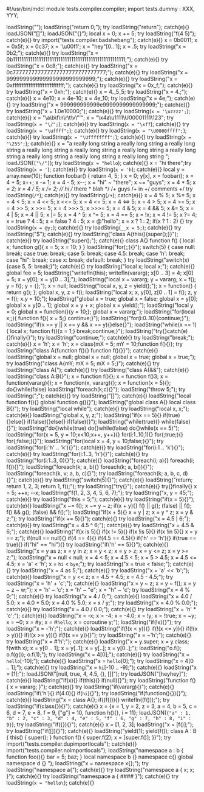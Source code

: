 #!/usr/bin/mdcl
module tests.compiler.compiler;
import tests.dummy : XXX, YYY;

loadString("");
loadString("return 0;");
try loadString("return"); catch(e){}
loadJSON("[]");
loadJSON("{}");
local x = 0;
x += 5;
try loadString("f(4 5)"); catch(e){}
try import("tests.compiler.badshebang"); catch(e){}
x = 0b0011;
x = 0x5f;
x = 0c37;
x = '\u00f1';
x = "hey"[0.. 1];
x = .5;
try loadString("x = 0b2;"); catch(e){}
try loadString("x = 0b1111111111111111111111111111111111111111111111111111;"); catch(e){}
try loadString("x = 0c8;"); catch(e){}
try loadString("x = 0c777777777777777777777777777777;"); catch(e){}
try loadString("x = 999999999999999999999999999;"); catch(e){}
try loadString("x = 0xfffffffffffffffffffffffffffff;"); catch(e){}
try loadString("x = 0x_f;"); catch(e){}
try loadString("x = 0xh;"); catch(e){}
x = 4._5_5;
try loadString("x = 4.;"); catch(e){}
x = 4e10;
x = 4e-10;
x = 4e_10;
try loadString("x = 4e;"); catch(e){}
try loadString("x = 999999999999e9999999999999999;"); catch(e){}
try loadString("x = 1.0e10000;"); catch(e){}
try loadString(`x = '\uzzzz';`); catch(e){}
x = "\a\b\f\n\r\t\v\\\"\'";
x = "\x4a\u1111\U00001111\123";
try loadString(`x = "\/";`); catch(e){}
try loadString(`x = "\xff`); catch(e){}
try loadString(`x = "\uffff";`); catch(e){}
try loadString(`x = "\U0000ffff";`); catch(e){}
try loadString(`x = "\Uffffffff";`); catch(e){}
try loadString(`x = "\255";`); catch(e){}
x = "a really long string a really long string a really long string a really long string a really long string a really long string a really long string a really long string a really long string a really long string ";
loadJSON(`["\/"]`);
try loadString(`x = "hello`); catch(e){}
x = "hi
there";try loadString(`x = '`); catch(e){}
try loadString(`x = 'h`); catch(e){}
local y = array.new(10);
function foobar() { return 4, 5; }
x = 0;
y[x], x = foobar();
x = 4 + 5;
x++;
x -= 1;
x = 4 - 5;
x--;
x = "hi" ~ "there";
x ~= "guys";
x = 4 * 5;
x *= 2;
x = 4 / 5;
x /= 2;
// hi
/* there * blah
 */
/+ guys /+ in +/
comments +/
try loadString(`/*`); catch(e){}
try loadString(`/+`); catch(e){}
x = 4 % 5;
x %= 5;
x = 4 < 5;
x = 4 << 5;
x <<= 5;
x = 4 <= 5;
x = 4 <=> 5;
x = 4 > 5;
x = 4 >= 5;
x = 4 >> 5;
x >>= 5;
x = 4 >>> 5;
x >>>= 5;
x = 4 & 5;
x = 4 && 5;
x &= 5;
x = 4 | 5;
x = 4 || 5;
x |= 5;
x = 4 ^ 5;
x ^= 5;
x = 4 == 5;
x = !x;
x = 4 != 5;
x ?= 4;
x = true ? 4 : 5;
x = false ? 4 : 5;
x = @"hello";
x = x ? 1 : 2;
if(x ? 1 : 2) {}
try loadString(`x = @y;`); catch(e){}
try loadString(`__x = 5;`); catch(e){}
try loadString("$"); catch(e){}
try loadString("class A{this(){super();}}"); catch(e){}
try loadString("super();"); catch(e){}
class A{}
function f() { local x; function g(){ x = 5; x = 10; } }
loadString("for(;;){}");
switch(5)
{
	case null: break;
	case true: break;
	case 5: break;
	case 4.5: break;
	case 'h': break;
	case "hi": break;
	case x: break;
	default: break;
}
try loadString("switch(x){case 5, 5: break;}"); catch(e){}
try loadString("local x; local x;"); catch(e){}
global fee = 5;
loadString("writefln(this); writefln(vararg); x[0 .. 3] = 4; x[0] = 5; x = y[0]; x = y[0 .. 3];");
loadString("local x = vararg; y = vararg; x = f(); y = f(); y = {};");
x = null;
loadString("local x, y, z = yield();");
x = function() { return g(); };
global x, y, z = f();
loadString("local x; x, y[0], z[0 .. 1] = f(); z, y = f(); x.y = 10;");
loadString("global x = true; global x = false; global x = y[0]; global x = y[0 .. 1]; global x = y + x; global x = yield();");
loadString("local y = 0; global x = function(){y = 10;}; global x = vararg;");
loadString("for(local x;;){ function f(){ x = 5;} continue;}");
loadString("for(i:0..10){continue;}");
loadString("if(x == y || x == y && x == y){}else{}");
loadString("while(x == 1){ local x; function f(){x = 1;} break;continue;}");
loadString("try{}catch(e){}finally{}");
try loadString("continue;"); catch(e){}
try loadString("break;"); catch(e){}
x = 'h'; x = 'h';
x = class{mX = 5; mY = 10;function f(){}};
try loadString("class A{function f(){} function f(){}}"); catch(e){}
loadString("global x = null; global x = null; global x = true; global x = true;");
try loadString("class A{mY; mX = 5; mX = 5;}"); catch(e){}
try loadString("class A{"); catch(e){}
try loadString("class A{&&"); catch(e){}
loadString("class A:B{}");
x = function f(){};
x = function f()3;
x = function(vararg){};
x = function(x, vararg){};
x = function(x = 5){};
do{}while(false)
loadString("foreach(k;c){}");
loadString("throw 5;");
try loadString(";"); catch(e){}
try loadString("[]"); catch(e){}
loadString("local function f(){} global function g(){}");
loadString("global class A{} local class B{}");
try loadString("local while"); catch(e){}
try loadString("local x, x;"); catch(e){}
loadString("global x, y, z;");
loadString("if(x == 5){} if(true){}else{} if(false){}else{} if(false){}");
loadString("while(true){} while(false){}");
loadString("do{}while(true) do{}while(false) do{}while(x == 5)");
loadString("for(x = 5, y = 10;x<10;x++, y++){} for(i:1..10,1){} for(;true;){} for(;false;){}");
loadString("for(local x = 4, y = 10;false;){}");
try loadString("for(i:'h' .. 'k'){}"); catch(e){}
try loadString("for(i:1 .. 'k'){}"); catch(e){}
try loadString("for(i:1..3, 'h'){}"); catch(e){}
try loadString("for(i:1..3, 0){}"); catch(e){}
loadString("foreach(i; a){} foreach(i; f()){}");
loadString("foreach(k; a, b){} foreach(k; a, b()){}");
loadString("foreach(k, v; a, b, c){}");
try loadString("foreach(k; a, b, c, d){}"); catch(e){}
try loadString("switch(5){}"); catch(e){}
loadString("return; return 1, 2, 3; return 1, f();");
try loadString("try{}"); catch(e){}
try{}finally{}
x = 5;
++x;
--x;
loadString("f(1, 2, 3, 4, 5, 6, 7);");
try loadString("x, y = 45;"); catch(e){}
try loadString("this = 5;"); catch(e){}
try loadString("if(x = 5){}"); catch(e){}
loadString("x ~= f(); x ~= y ~ z; if(x + y){} f() || g(); (false) || f(); f() && g(); (false) && f();");
loadString("if(x + 5){} x = y | z; x = y ^ z; x = y & z;");
try loadString("if(x += 5){}"); catch(e){}
try loadString("x = 4.5 | 6;"); catch(e){}
try loadString("x = 4.5 ^ 6;"); catch(e){}
try loadString("x = 4.5 & 6;"); catch(e){}
loadString("if(x is 5){} if(x != 5){} if(x !is 5){} if(x !in 5){} x = y == z;");
if(null == null){} if(4 == 4){} if(4.5 == 4.5){} if('h' == 'h'){} if(true == true){} if("hi" == "hi"){}
try loadString("if('h' == 5){}"); catch(e){}
loadString("x = y as z; x = y in z; x = y < z; x = y > z; x = y <= z; x = y >= z;");
loadString("x = null < null; x = 4 < 5; x = 4.5 < 5; x = 5 > 4.5; x = 4.5 <= 4.5; x = 'a' < 'h'; x = `hi` < `bye`;");
try loadString("x = true < false;"); catch(e){}
try loadString("x = 4 as 5;"); catch(e){}
try loadString("x = 'a' << 'b';"); catch(e){}
loadString("x = y << z; x = 4.5 + 4.5; x = 4.5 - 4.5;");
try loadString("x = 'h' + 'c';"); catch(e){}
loadString("x = y ~ z; x = y ~ f(); x = y ~ z ~ w;");
x = 'h' ~ 'c'; x = 'h' ~ "e"; x = "h" ~ 'c';
try loadString("x = 4 % 0;"); catch(e){}
try loadString("x = 4 / 0;"); catch(e){}
loadString("x = 4.0 / 5.0; x = 4.0 * 5.0; x = 4.0 % 5.0; x = x / y;");
try loadString("x = 4.0 % 0.0;"); catch(e){}
try loadString("x = 4.0 / 0.0;"); catch(e){}
try loadString("x = 'h' * 'c';"); catch(e){}
loadString("x = -x; x = -4; x = -4.0; x = !y; x = !true; x = ~y; x = ~0; x = #y; x = #`hello`; x = coroutine y;");
loadString("if(!x){}");
try loadString("x = -'h';"); catch(e){}
loadString("if(!(x < y)){} if(!(x <= y)){} if(!(x > y)){} if(!(x >= y)){} if(!(x == y)){}");
try loadString("x = ~'h';"); catch(e){}
try loadString("x = #'h';"); catch(e){}
loadString("x = y.super; x = y.class; f(with x); x = y[0 .. 1]; x = y[..1]; x = y[..]; x = y[0..];");
loadString("o.f(); o.f(g()); o.f(1);");
try loadString("x = 4[0];"); catch(e){}
try loadString("x = `hello`[-10];"); catch(e){}
loadString("x = `hello`[0];");
try loadString("x = 4[0 .. 1];"); catch(e){}
try loadString("x = `hi`[-10 .. -9];"); catch(e){}
loadString("x = [1];");
loadJSON("[null, true, 4, 4.5, {}, []]");
try loadJSON("[heyhey]"); catch(e){}
loadString("if(x){} if(this){} if(null){}");
try loadString("function f(){ x = vararg; }"); catch(e){}
try loadString("if(vararg){}"); catch(e){}
loadString("if('h'){} if(4.0){} if(`hi`){}");
try loadString("if(function(){}){}"); catch(e){}
loadString("x = class A{}; if((f())){} writefln((f()));");
try loadString("if(class{}){}"); catch(e){}
x = {x = 1, y = 2, z = 3, a = 4, b = 5, c = 6, d = 7, e = 8, f = 9, ["g"] = 10, function h(){}, i = 11};
loadJSON(`{"a" : 1, "b" : 2, "c" : 3, "d" : 4, "e" : 5, "f" : 6, "g" : 7, "h" : 8, "i" : 9}`);
try loadString("if({}){}"); catch(e){}
x = [1, 2, 3];
loadString("x = [f()];");
try loadString("if([]){}"); catch(e){}
loadString("yield(1); yield(f()); class A : B { this() { super(); } function f() { super.f(2); x = [super.f()]; }}");
try import("tests.compiler.dupimportlocals"); catch(e){}
import("tests.compiler.noimportlocals");
loadString("namespace a : b { function foo(){} bar = 5; baz; } local namespace b {} namespace c{} global namespace d {} ");
loadString("x = namespace x{};");
try loadString("namespace a{"); catch(e){}
try loadString("namespace a { x; x; }"); catch(e){}
try loadString("namespace a { #### }"); catch(e){}
try loadString(`x = "hello\`); catch(e){}
